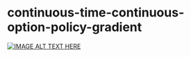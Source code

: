 # continuous-time-continuous-option-policy-gradient

[![IMAGE ALT TEXT HERE]()](https://photos.app.goo.gl/iBAu5KFyC2Zez4kf9)
